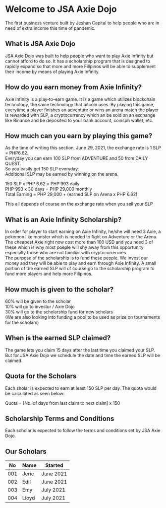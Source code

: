 # Welcome to JSA Axie Dojo
The first business venture built by Jeshan Capital to help people who are in need of extra income this time of pandemic.

## What is JSA Axie Dojo
JSA Axie Dojo was built to help people who want to play Axie Infinity but cannot afford to do so. It has a scholarship program that is designed to rapidly expand so that more and more Filipinos will be able to supplement their income by means of playing Axie Infinity.

## How do you earn money from Axie Infinity?
Axie Infinity is a play-to-earn game. It is a game which utilizes blockchain technology, the same technology that bitcoin uses. By playing this game, everytime a player finishes an adventure or wins an arena match the player is rewarded with SLP, a cryptocurrency which an be sold on an exchange like Binance and be deposited to your bank account, coinsph wallet, etc.

## How much can you earn by playing this game?
As the time of writing this section, June 29, 2021, the exchange rate is 1 SLP = PHP6.62.  
Everyday you can earn 100 SLP from ADVENTURE and 50 from DAILY QUEST.  
So you easily get 150 SLP everyday.  
Additional SLP may be earned by winning on the arena.

150 SLP x PHP 6.62 = PHP 993 daily  
PHP 993 x 30 days = PHP 29,000 monthly  
Total Earning = PHP 29,000 + (earned SLP on Arena x PHP 6.62)

This all depends of course on the exchange rate when you sell your SLP

## What is an Axie Infinity Scholarship?
In order for player to start earning on Axie Infinity, he/she will need 3 Axie, a pokemon like monster which is needed to fight on Adventure or the Arena. The cheapest Axie right now cost more than 100 USD and you need 3 of these which is why most poeple will shy away from this opportunity especially those who are not familiar with cryptocurrencies.  
The purpose of the scholarship is to fund these people. We invest our money and they will be able to play and earn through Axie Infinity. A small portion of the earned SLP will of course go to the scholarship program to fund more players and help more Filipinos.

## How much is given to the scholar?
60% will be given to the scholar  
10% will go to investor / Axie Dojo  
30% will go to the scholarship fund for new scholars  
(We are also looking into funding a pool to be used as prize on tournaments for the scholars)

## When is the earned SLP claimed?
The game lets you claim 15 days after the last time you claimed your SLP.  
But for JSA Axie Dojo we schedule the date and time the earned SLP will be claimed.

## Quota for the Scholars
Each sholar is expected to earn at least 150 SLP per day.
The quota would be calculated as seen below:  
  
Quota = [No. of days from last claim to next claim] x 150

## Scholarship Terms and Conditions
Each scholar is expected to follow the terms and conditions set by JSA Axie Dojo.

## Our Scholars
| No  | Name | Started  |
| ------------- | ------------- | ------------- |
| 001  | Jeric  | June 2021 |
| 002  | Edil | June 2021 |
| 003  | Emy  | July 2021 |
| 004  | Lloyd  | July 2021 |


